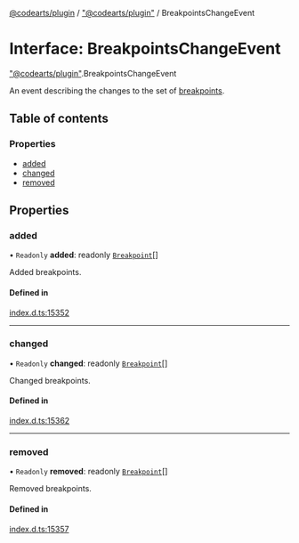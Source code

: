 [@codearts/plugin](../README.md) / ["@codearts/plugin"](../modules/_codearts_plugin_.md) / BreakpointsChangeEvent

# Interface: BreakpointsChangeEvent

["@codearts/plugin"](../modules/_codearts_plugin_.md).BreakpointsChangeEvent

An event describing the changes to the set of [breakpoints](../classes/codearts_plugin_.Breakpoint.md).

## Table of contents

### Properties

- [added](codearts_plugin_.BreakpointsChangeEvent.md#added)
- [changed](codearts_plugin_.BreakpointsChangeEvent.md#changed)
- [removed](codearts_plugin_.BreakpointsChangeEvent.md#removed)

## Properties

### added

• `Readonly` **added**: readonly [`Breakpoint`](../classes/codearts_plugin_.Breakpoint.md)[]

Added breakpoints.

#### Defined in

[index.d.ts:15352](https://github.com/xyz-fish/cloudide-plugin-api/blob/9927cd6/index.d.ts#L15352)

___

### changed

• `Readonly` **changed**: readonly [`Breakpoint`](../classes/codearts_plugin_.Breakpoint.md)[]

Changed breakpoints.

#### Defined in

[index.d.ts:15362](https://github.com/xyz-fish/cloudide-plugin-api/blob/9927cd6/index.d.ts#L15362)

___

### removed

• `Readonly` **removed**: readonly [`Breakpoint`](../classes/codearts_plugin_.Breakpoint.md)[]

Removed breakpoints.

#### Defined in

[index.d.ts:15357](https://github.com/xyz-fish/cloudide-plugin-api/blob/9927cd6/index.d.ts#L15357)
